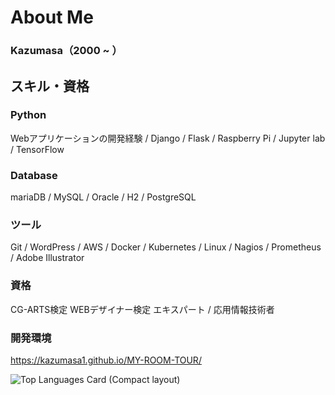 # About Me

### Kazumasa（2000 ~ ）

## スキル・資格

### Python

Webアプリケーションの開発経験 / Django / Flask / Raspberry Pi / Jupyter lab / TensorFlow

### Database

mariaDB / MySQL / Oracle / H2 / PostgreSQL

### ツール

Git / WordPress / AWS / Docker / Kubernetes / Linux / Nagios / Prometheus / Adobe Illustrator

### 資格

CG-ARTS検定 WEBデザイナー検定 エキスパート / 応用情報技術者

### 開発環境

https://kazumasa1.github.io/MY-ROOM-TOUR/

![Top Languages Card (Compact layout)](https://github-readme-stats.vercel.app/api/top-langs/?username=Kazumasa1&layout=compact)
